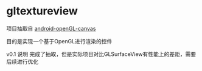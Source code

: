 # gltextureview

项目抽取自 [android-openGL-canvas](https://github.com/ChillingVan/android-openGL-canvas)

目的是实现一个基于OpenGL进行渲染的控件


v0.1 说明
完成了抽取，但是实际项目对比GLSurfaceView有性能上的差距，需要后续进行优化

